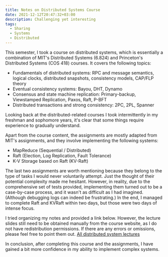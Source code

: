 ```yaml
---
title: Notes on Distributed Systems Course
date: 2021-12-12T20:47:32+03:00
description: Challenging yet interesting
tags:
  - Sharing
  - Systems
  - Distributed
---
```


This semester, I took a course on distributed systems, which is essentially a combination of MIT's Distributed Systems (6.824) and Princeton's Distributed Systems (COS 418) courses. It covers the following topics:
* Fundamentals of distributed systems: RPC and message semantics, logical clocks, distributed snapshots, consistency models, CAP/FLP theory
* Eventual consistency systems: Bayou, DHT, Dynamo
* Consensus and state machine replication: Primary-backup, Viewstamped Replication, Paxos, Raft, P-BFT
* Distributed transactions and strong consistency: 2PC, 2PL, Spanner

Looking back at the distributed-related courses I took intermittently in my freshman and sophomore years, it's clear that some things require experience to gradually understand.

Apart from the course content, the assignments are mostly adapted from MIT's assignments, and they involve implementing the following systems:
* MapReduce (Sequential / Distributed)
* Raft (Election, Log Replication, Fault Tolerance)
* K-V Storage based on Raft (KV-Raft)

The last two assignments are worth mentioning because they belong to the type of tasks I would never voluntarily attempt. Just the thought of their potential complexity made me hesitant. However, in reality, due to the comprehensive set of tests provided, implementing them turned out to be a case-by-case process, and it wasn't as difficult as I had imagined. (Although debugging logs can indeed be frustrating.) In the end, I managed to complete Raft and KVRaft within two days, but those were two days of intense focus.

I tried organizing my notes and provided a link below. However, the lecture slides still need to be obtained manually from the course website, as I do not have redistribution permissions. If there are any errors or omissions, please feel free to point them out.
[All distributed system lectures](https://nekonull.me/distsys_notes/#/page/all%20distributed%20system%20lectures)

In conclusion, after completing this course and the assignments, I have gained a bit more confidence in my ability to implement complex systems.